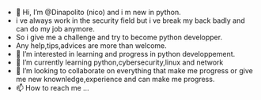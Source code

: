 - 👋 Hi, I’m @Dinapolito (nico) and i m new in python.
-  i ve always work in the security field but i ve break my back badly and can do my job anymore.
-  So i give me a challenge and try to become python developper.
-  Any help,tips,advices are more than welcome. 
- 👀 I’m interested in learning and progress in python developpement.
- 🌱 I’m currently learning python,cybersecurity,linux and network
- 💞️ I’m looking to collaborate on everything that make me progress or give me new knownledge,experience and can make me progress.
- 📫 How to reach me ...

<!---
Dinapolito/Dinapolito is a ✨ special ✨ repository because its `README.md` (this file) appears on your GitHub profile.
You can click the Preview link to take a look at your changes.
--->
